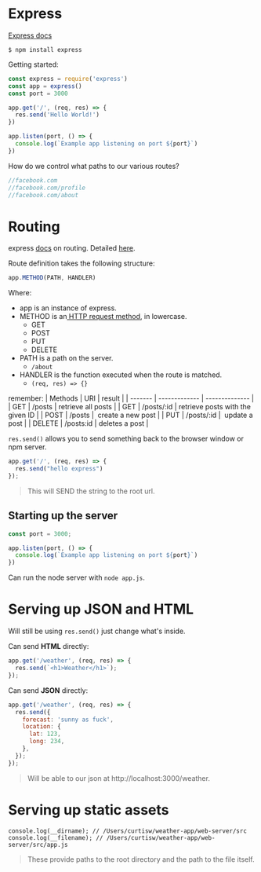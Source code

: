 # Express

[Express docs](https://expressjs.com/)

```
$ npm install express
```

Getting started:
```js
const express = require('express')
const app = express()
const port = 3000

app.get('/', (req, res) => {
  res.send('Hello World!')
})

app.listen(port, () => {
  console.log(`Example app listening on port ${port}`)
})
```

How do we control what paths to our various routes?
```js
//facebook.com
//facebook.com/profile
//facebook.com/about
```

# Routing
express [docs](https://expressjs.com/en/starter/basic-routing.html) on routing. Detailed [here](https://expressjs.com/en/guide/routing.html).

Route definition takes the following structure:
```js
app.METHOD(PATH, HANDLER)
```
Where:
- app is an instance of express.
- METHOD is an[ HTTP request method](https://en.wikipedia.org/wiki/Hypertext_Transfer_Protocol#Request_methods), in lowercase.
  - GET
  - POST
  - PUT
  - DELETE
- PATH is a path on the server.
  - `/about`
- HANDLER is the function executed when the route is matched.
  - `(req, res) => {}`

remember:
| Methods	|       URI     |      result    |
| ------- | ------------- | -------------- |
|  GET   	|  /posts       | retrieve all posts |
|  GET  	|  /posts/:id   | retrieve posts with the given ID |
|  POST   |  /posts       |  create a new post |
|  PUT    |  /posts/:id   |  update a post |
|  DELETE |  /posts:id    | deletes a post |

`res.send()` allows you to send something back to the browser window or npm server.
```js
app.get('/', (req, res) => {
  res.send("hello express")
});
```
>This will SEND the string to the root url.

## Starting up the server
```js
const port = 3000;

app.listen(port, () => {
  console.log(`Example app listening on port ${port}`)
})
```

Can run the node server with `node app.js`.


# Serving up JSON and HTML
Will still be using `res.send()` just change what's inside.

Can send **HTML** directly:
```js
app.get('/weather', (req, res) => {
  res.send(`<h1>Weather</h1>`);
});
```

Can send **JSON** directly:
```js
app.get('/weather', (req, res) => {
  res.send({
    forecast: 'sunny as fuck',
    location: {
      lat: 123,
      long: 234,
    },
  });
});
```
> Will be able to our json at http://localhost:3000/weather.

# Serving up static assets

```
console.log(__dirname); // /Users/curtisw/weather-app/web-server/src
console.log(__filename); // /Users/curtisw/weather-app/web-server/src/app.js
```
> These provide paths to the root directory and the path to the file itself.


